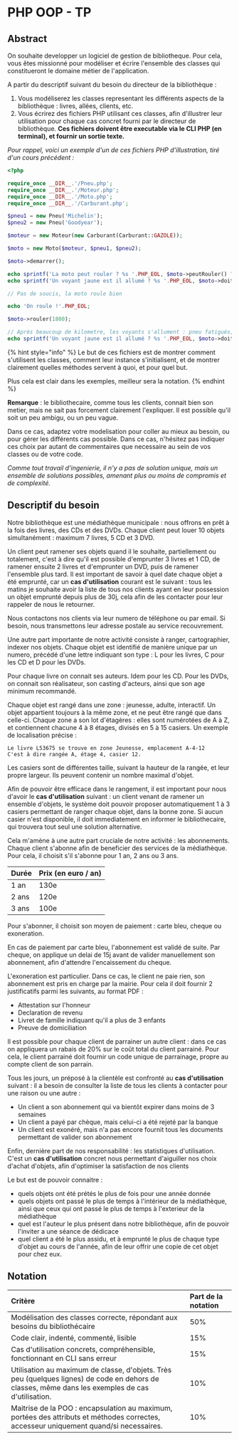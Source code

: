 # PHP OOP - TP

## Abstract

On souhaite developper un logiciel de gestion de bibliotheque. Pour cela, vous êtes missionné pour modéliser et écrire l'ensemble des classes qui constitueront le domaine métier de l'application. 

A partir du descriptif suivant du besoin du directeur de la bibliothèque :

1. Vous modéliserez les classes representant les différents aspects de la bibliothèque : livres, allées, clients, etc.
2. Vous écrirez des fichiers PHP utilisant ces classes, afin d'illustrer leur utilisation pour chaque cas concret fourni par le directeur de bibliothèque. **Ces fichiers doivent être executable via le CLI PHP \(en terminal\), et fournir un sortie texte.**

_Pour rappel, voici un exemple d'un de ces fichiers PHP d'illustration, tiré d'un cours précédent :_

```php
<?php

require_once __DIR__.'/Pneu.php';
require_once __DIR__.'/Moteur.php';
require_once __DIR__.'/Moto.php';
require_once __DIR__.'/Carburant.php';

$pneu1 = new Pneu('Michelin');
$pneu2 = new Pneu('Goodyear');

$moteur = new Moteur(new Carburant(Carburant::GAZOLE));

$moto = new Moto($moteur, $pneu1, $pneu2);

$moto->demarrer();

echo sprintf('La moto peut rouler ? %s '.PHP_EOL, $moto->peutRouler() ? 'oui' : 'non');
echo sprintf('Un voyant jaune est il allumé ? %s '.PHP_EOL, $moto->doitAllumerVoyantJaune() ? 'oui' : 'non');

// Pas de soucis, la moto roule bien

echo 'On roule !'.PHP_EOL;

$moto->rouler(1800);

// Après beaucoup de kilometre, les voyants s'allument : pneu fatigués, niveau d'essence bas, etc.
echo sprintf('Un voyant jaune est il allumé ? %s '.PHP_EOL, $moto->doitAllumerVoyantJaune() ? 'oui' : 'non');
```

{% hint style="info" %}
Le but de ces fichiers est de montrer comment s'utilisent les classes, comment leur instance s'initialisent, et de montrer clairement quelles méthodes servent à quoi, et pour quel but.

Plus cela est clair dans les exemples, meilleur sera la notation.
{% endhint %}

**Remarque** : le bibliothecaire, comme tous les clients, connait bien son metier, mais ne sait pas forcement clairement l'expliquer. Il est possible qu'il soit un peu ambigu, ou un peu vague. 

Dans ce cas, adaptez votre modelisation pour coller au mieux au besoin, ou pour gérer les différents cas possible. Dans ce cas, n'hésitez pas indiquer ces choix par autant de commentaires que necessaire au sein de vos classes ou de votre code.

_Comme tout travail d'ingenierie, il n'y a pas de solution unique, mais un ensemble de solutions possibles, amenant plus ou moins de compromis et de complexité._

## Descriptif du besoin

Notre bibliothèque est une médiathèque municipale : nous offrons en prêt à la fois des livres, des CDs et des DVDs. Chaque client peut louer 10 objets simultanément : maximum 7 livres, 5 CD et 3 DVD. 

Un client peut ramener ses objets quand il le souhaite, partiellement ou totalement, c'est à dire qu'il est possible d'emprunter 3 livres et 1 CD, de ramener ensuite 2 livres et d'emprunter un DVD, puis de ramener l'ensemble plus tard. Il est important de savoir à quel date chaque objet a été emprunté, car un **cas d'utilisation** courant est le suivant : tous les matins je souhaite avoir la liste de tous nos clients ayant en leur possession un objet emprunté depuis plus de 30j, cela afin de les contacter pour leur rappeler de nous le retourner.

Nous contactons nos clients via leur numero de téléphone ou par email. Si besoin, nous transmettons leur adresse postale au service recouvrement.

Une autre part importante de notre activité consiste à ranger, cartographier, indexer nos objets. Chaque objet est identifié de manière unique par un numero, précédé d'une lettre indiquant son type : L pour les livres, C pour les CD et D pour les DVDs. 

Pour chaque livre on connait ses auteurs. Idem pour les CD. Pour les DVDs, on connait son réalisateur, son casting d'acteurs, ainsi que son age minimum recommandé.

Chaque objet est rangé dans une zone : jeunesse, adulte, interactif. Un objet appartient toujours à la même zone, et ne peut être rangé que dans celle-ci. Chaque zone a son lot d'étagères : elles sont numérotées de A à Z, et contiennent chacune 4 à 8 étages, divisés en 5 à 15 casiers. Un exemple de localisation précise :

```text
Le livre L53675 se trouve en zone Jeunesse, emplacement A-4-12
C'est à dire rangée A, étage 4, casier 12.
```

Les casiers sont de différentes taille, suivant la hauteur de la rangée, et leur propre largeur. Ils peuvent contenir un nombre maximal d'objet.

Afin de pouvoir être efficace dans le rangement, il est important pour nous d'avoir le **cas d'utilisation** suivant : un client venant de ramener un ensemble d'objets, le système doit pouvoir proposer automatiquement 1 à 3 casiers permettant de ranger chaque objet, dans la bonne zone. Si aucun casier n'est disponible, il doit immediatement en informer le bibliothecaire, qui trouvera tout seul une solution alternative.

Cela m'amène à une autre part cruciale de notre activité : les abonnements. Chaque client s'abonne afin de beneficier des services de la médiathèque. Pour cela, il choisit s'il s'abonne pour 1 an, 2 ans ou 3 ans. 

| Durée | Prix \(en euro / an\) |
| :--- | :--- |
| 1 an | 130e |
| 2 ans | 120e |
| 3 ans | 100e |

Pour s'abonner, il choisit son moyen de paiement : carte bleu, cheque ou exoneration.

En cas de paiement par carte bleu, l'abonnement est validé de suite. Par cheque, on applique un delai de 15j avant de valider manuellement son abonnement, afin d'attendre l'encaissement du cheque.

L'exoneration est particulier. Dans ce cas, le client ne paie rien, son abonnement est pris en charge par la mairie. Pour cela il doit fournir 2 justificatifs parmi les suivants, au format PDF :

* Attestation sur l'honneur
* Declaration de revenu
* Livret de famille indiquant qu'il a plus de 3 enfants
* Preuve de domiciliation

Il est possible pour chaque client de parrainer un autre client : dans ce cas on appliquera un rabais de 20% sur le coût total du client parrainé. Pour cela, le client parrainé doit fournir un code unique de parrainage, propre au compte client de son parrain.

Tous les jours, un préposé à la clientèle est confronté au **cas d'utilisation** suivant : il a besoin de consulter la liste de tous les clients à contacter pour une raison ou une autre :

* Un client a son abonnement qui va bientôt expirer dans moins de 3 semaines
* Un client a payé par chèque, mais celui-ci a été rejeté par la banque
* Un client est exonéré, mais n'a pas encore fournit tous les documents permettant de valider son abonnement

Enfin, dernière part de nos responsabilité : les statistiques d'utilisation. C'est un **cas d'utilisation** concret nous permettant d'aiguiller nos choix d'achat d'objets, afin d'optimiser la satisfaction de nos clients

Le but est de pouvoir connaitre :

* quels objets ont été prétés le plus de fois pour une année donnée
* quels objets ont passé le plus de temps à l'intérieur de la médiathèque, ainsi que ceux qui ont passé le plus de temps à l'exterieur de la médiathèque
* quel est l'auteur le plus présent dans notre bibliothèque, afin de pouvoir l'inviter a une séance de dédicace
* quel client a été le plus assidu, et à emprunté le plus de chaque type d'objet au cours de l'année, afin de leur offrir une copie de cet objet pour chez eux.

## Notation

| Critère | Part de la notation |
| :--- | :--- |
| Modélisation des classes correcte, répondant aux besoins du bibliothécaire | 50% |
| Code clair, indenté, commenté, lisible | 15% |
| Cas d'utilisation concrets, compréhensible, fonctionnant en CLI sans erreur | 15% |
| Utilisation au maximum de classe, d'objets. Très peu \(quelques lignes\) de code en dehors de classes, même dans les exemples de cas d'utilisation. | 10% |
| Maitrise de la POO : encapsulation au maximum, portées des attributs et méthodes correctes, accesseur uniquement quand/si necessaires. | 10% |

